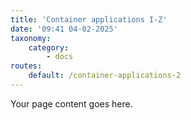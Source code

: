 ```yaml
---
title: 'Container applications I-Z'
date: '09:41 04-02-2025'
taxonomy:
    category:
        - docs
routes:
    default: /container-applications-2
---
```


Your page content goes here.